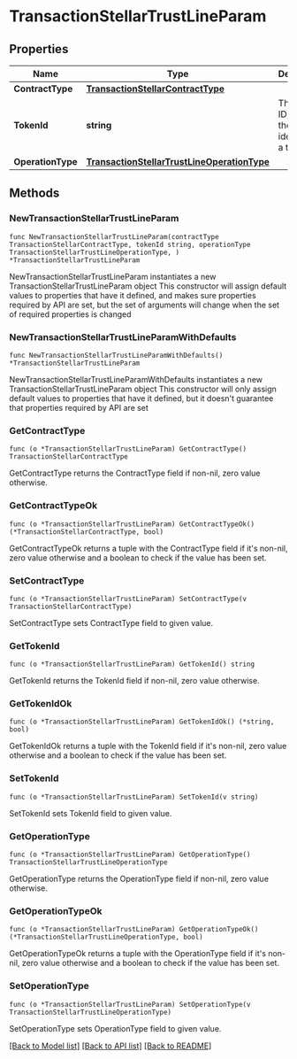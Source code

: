 # TransactionStellarTrustLineParam

## Properties

Name | Type | Description | Notes
------------ | ------------- | ------------- | -------------
**ContractType** | [**TransactionStellarContractType**](TransactionStellarContractType.md) |  | 
**TokenId** | **string** | The token ID, which is the unique identifier of a token. | 
**OperationType** | [**TransactionStellarTrustLineOperationType**](TransactionStellarTrustLineOperationType.md) |  | 

## Methods

### NewTransactionStellarTrustLineParam

`func NewTransactionStellarTrustLineParam(contractType TransactionStellarContractType, tokenId string, operationType TransactionStellarTrustLineOperationType, ) *TransactionStellarTrustLineParam`

NewTransactionStellarTrustLineParam instantiates a new TransactionStellarTrustLineParam object
This constructor will assign default values to properties that have it defined,
and makes sure properties required by API are set, but the set of arguments
will change when the set of required properties is changed

### NewTransactionStellarTrustLineParamWithDefaults

`func NewTransactionStellarTrustLineParamWithDefaults() *TransactionStellarTrustLineParam`

NewTransactionStellarTrustLineParamWithDefaults instantiates a new TransactionStellarTrustLineParam object
This constructor will only assign default values to properties that have it defined,
but it doesn't guarantee that properties required by API are set

### GetContractType

`func (o *TransactionStellarTrustLineParam) GetContractType() TransactionStellarContractType`

GetContractType returns the ContractType field if non-nil, zero value otherwise.

### GetContractTypeOk

`func (o *TransactionStellarTrustLineParam) GetContractTypeOk() (*TransactionStellarContractType, bool)`

GetContractTypeOk returns a tuple with the ContractType field if it's non-nil, zero value otherwise
and a boolean to check if the value has been set.

### SetContractType

`func (o *TransactionStellarTrustLineParam) SetContractType(v TransactionStellarContractType)`

SetContractType sets ContractType field to given value.


### GetTokenId

`func (o *TransactionStellarTrustLineParam) GetTokenId() string`

GetTokenId returns the TokenId field if non-nil, zero value otherwise.

### GetTokenIdOk

`func (o *TransactionStellarTrustLineParam) GetTokenIdOk() (*string, bool)`

GetTokenIdOk returns a tuple with the TokenId field if it's non-nil, zero value otherwise
and a boolean to check if the value has been set.

### SetTokenId

`func (o *TransactionStellarTrustLineParam) SetTokenId(v string)`

SetTokenId sets TokenId field to given value.


### GetOperationType

`func (o *TransactionStellarTrustLineParam) GetOperationType() TransactionStellarTrustLineOperationType`

GetOperationType returns the OperationType field if non-nil, zero value otherwise.

### GetOperationTypeOk

`func (o *TransactionStellarTrustLineParam) GetOperationTypeOk() (*TransactionStellarTrustLineOperationType, bool)`

GetOperationTypeOk returns a tuple with the OperationType field if it's non-nil, zero value otherwise
and a boolean to check if the value has been set.

### SetOperationType

`func (o *TransactionStellarTrustLineParam) SetOperationType(v TransactionStellarTrustLineOperationType)`

SetOperationType sets OperationType field to given value.



[[Back to Model list]](../README.md#documentation-for-models) [[Back to API list]](../README.md#documentation-for-api-endpoints) [[Back to README]](../README.md)


